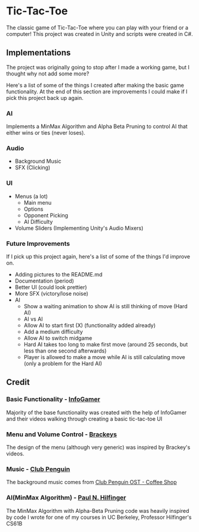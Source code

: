 # Tic-Tac-Toe

The classic game of Tic-Tac-Toe where you can play with your friend or a computer!
This project was created in Unity and scripts were created in C#.

## Implementations
The project was originally going to stop after I made a working game, but I thought why not add some more?

Here's a list of some of the things I created after making the basic game functionality.  At the end of this section are improvements I could make if I pick this project back up again.

### AI
Implements a MinMax Algorithm and Alpha Beta Pruning to control AI that either wins or ties (never loses).

### Audio
- Background Music
- SFX (Clicking)

### UI
- Menus (a lot)
  - Main menu
  - Options
  - Opponent Picking
  - AI Difficulty
- Volume Sliders (Implementing Unity's Audio Mixers)

### Future Improvements
If I pick up this project again, here's a list of some of the things I'd improve on.
- Adding pictures to the README.md
- Documentation (period)
- Better UI (could look prettier)
- More SFX (victory/lose noise)
- AI
  - Show a waiting animation to show AI is still thinking of move (Hard AI)
  - AI vs AI
  - Allow AI to start first (X) (functionality added already)
  - Add a medium difficulty
  - Allow AI to switch midgame
  - Hard AI takes too long to make first move (around 25 seconds, but less than one second afterwards)
  - Player is allowed to make a move while AI is still calculating move (only a problem for the Hard AI)

## Credit
### Basic Functionality - [InfoGamer](https://www.youtube.com/channel/UCyoayn_uVt2I55ZCUuBVRcQ)
Majority of the base functionality was created with the help of InfoGamer and their videos walking through creating a basic tic-tac-toe UI
### Menu and Volume Control - [Brackeys](https://www.youtube.com/channel/UCYbK_tjZ2OrIZFBvU6CCMiA)
The design of the menu (although very generic) was inspired by Brackey's videos.
### Music - [Club Penguin](https://en.wikipedia.org/wiki/Club_Penguin)
The background music comes from [Club Penguin OST - Coffee Shop](https://www.youtube.com/watch?v=K4eQ1avGci0&list=RDQM5kNtowCSBt8&index=14)
### AI(MinMax Algorithm) - [Paul N. Hilfinger](https://www2.eecs.berkeley.edu/Faculty/Homepages/hilfinger.html)
The MinMax Algorithm with Alpha-Beta Pruning code was heavily inspired by code I wrote for one of my courses in UC Berkeley, Professor Hilfinger's CS61B
